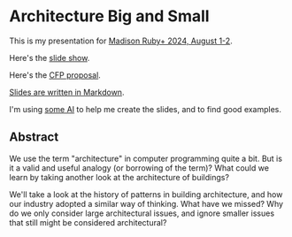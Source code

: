 # Architecture Big and Small

This is my presentation for [Madison Ruby+ 2024, August 1-2](https://www.madisonruby.com/).

Here's the [slide show](https://booch.github.io/presentations/Architecture-Big-and-Small/slides.html).

Here's the [CFP proposal](proposal.md).

[Slides are written in Markdown](slides.md).

I'm using [some AI](AI-prompts.md) to help me create the slides, and to find good examples.

## Abstract

We use the term "architecture" in computer programming quite a bit. But is it a valid and useful analogy (or borrowing of the term)? What could we learn by taking another look at the architecture of buildings?

We'll take a look at the history of patterns in building architecture, and how our industry adopted a similar way of thinking. What have we missed? Why do we only consider large architectural issues, and ignore smaller issues that still might be considered architectural?
